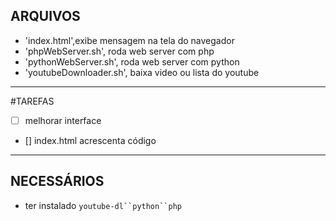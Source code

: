 ARQUIVOS
---
* 'index.html',exibe mensagem na tela do navegador
* 'phpWebServer.sh', roda web server com php
* 'pythonWebServer.sh', roda web server com python
* 'youtubeDownloader.sh', baixa video ou lista do youtube
---
#TAREFAS
- [ ] melhorar interface
- [] index.html acrescenta código
---
NECESSÁRIOS
---
* ter instalado `youtube-dl``python``php`
